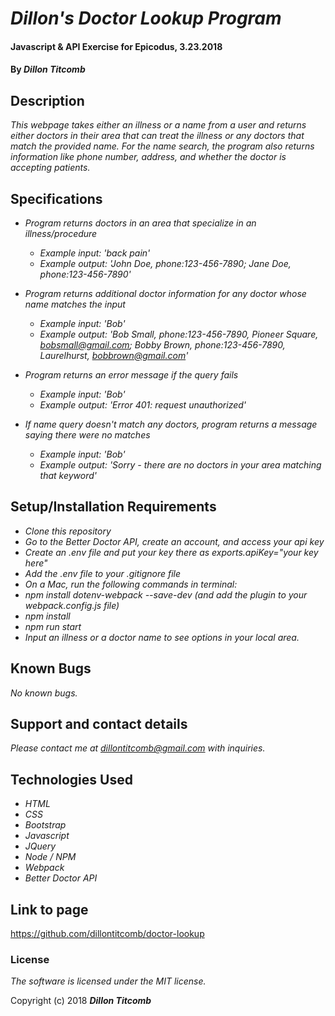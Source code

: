 # _Dillon's Doctor Lookup Program_

#### Javascript & API Exercise for Epicodus, 3.23.2018

#### By _**Dillon Titcomb**_

## Description

_This webpage takes either an illness or a name from a user and returns either doctors in their area that can treat the illness or any doctors that match the provided name. For the name search, the program also returns information like phone number, address, and whether the doctor is accepting patients._

## Specifications

* _Program returns doctors in an area that specialize in an illness/procedure_
	* _Example input: 'back pain'_
	* _Example output: 'John Doe, phone:123-456-7890; Jane Doe, phone:123-456-7890'_

* _Program returns additional doctor information for any doctor whose name matches the input_
	* _Example input: 'Bob'_
	* _Example output: 'Bob Small, phone:123-456-7890, Pioneer Square, bobsmall@gmail.com; Bobby Brown, phone:123-456-7890, Laurelhurst, bobbrown@gmail.com'_

* _Program returns an error message if the query fails_
	* _Example input: 'Bob'_
	* _Example output: 'Error 401: request unauthorized'_

* _If name query doesn't match any doctors, program returns a message saying there were no matches_
	* _Example input: 'Bob'_
	* _Example output: 'Sorry - there are no doctors in your area matching that keyword'_

## Setup/Installation Requirements

* _Clone this repository_
* _Go to the Better Doctor API, create an account, and access your api key_
* _Create an .env file and put your key there as exports.apiKey="your key here"_
* _Add the .env file to your .gitignore file_
* _On a Mac, run the following commands in terminal:_
* _npm install dotenv-webpack --save-dev (and add the plugin to your webpack.config.js file)_
* _npm install_
* _npm run start_
* _Input an illness or a doctor name to see options in your local area._

## Known Bugs

_No known bugs._

## Support and contact details

_Please contact me at dillontitcomb@gmail.com with inquiries._

## Technologies Used

* _HTML_
* _CSS_
* _Bootstrap_
* _Javascript_
* _JQuery_
* _Node / NPM_
* _Webpack_
* _Better Doctor API_

## Link to page

https://github.com/dillontitcomb/doctor-lookup

### License

*The software is licensed under the MIT license.*

Copyright (c) 2018 **_Dillon Titcomb_**
